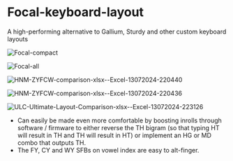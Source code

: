 # Focal-keyboard-layout
A high-performing alternative to Gallium, Sturdy and other custom keyboard layouts

![Focal-compact](https://github.com/user-attachments/assets/6e39f595-086a-48da-bfb0-59e50ef9a164)

![Focal-all](https://github.com/user-attachments/assets/504fb322-3701-4e23-af01-84416957fcac)

![HNM-ZYFCW-comparison-xlsx--Excel-13072024-220440](https://github.com/user-attachments/assets/b7cb2891-cc69-4403-9f7b-fa6f570b4a9a)

![HNM-ZYFCW-comparison-xlsx--Excel-13072024-220436](https://github.com/user-attachments/assets/4fadffe4-fd97-4001-aad6-29e7a26805f0)

![ULC-Ultimate-Layout-Comparison-xlsx--Excel-13072024-223126](https://github.com/user-attachments/assets/72971fd1-62cf-4769-b2bf-d33bff670489)

- Can easily be made even more comfortable by boosting inrolls through software / firmware to either reverse the TH bigram (so that typing HT will result in TH and TH will result in HT) or implement an HG or MD combo that outputs TH.
- The FY, CY and WY SFBs on vowel index are easy to alt-finger.
